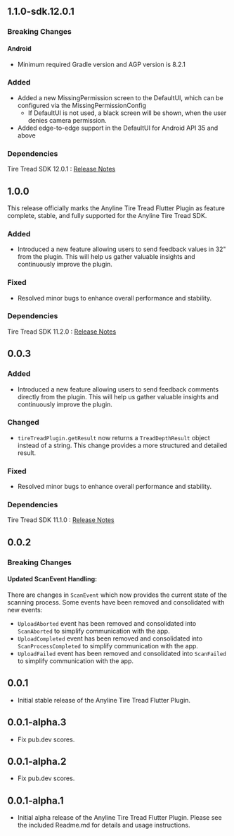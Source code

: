 ## 1.1.0-sdk.12.0.1

### Breaking Changes

#### Android

- Minimum required Gradle version and AGP version is 8.2.1

### Added
- Added a new MissingPermission screen to the DefaultUI, which can be configured via the MissingPermissionConfig
    - If DefaultUI is not used, a black screen will be shown, when the user denies camera permission.
- Added edge-to-edge support in the DefaultUI for Android API 35 and above

### Dependencies

Tire Tread SDK 12.0.1 : [Release Notes](https://documentation.anyline.com/tiretreadsdk-component/latest/release-notes.html#12-0-1-2025-04-07)


## 1.0.0

This release officially marks the Anyline Tire Tread Flutter Plugin as feature complete, stable, and fully supported for the Anyline Tire Tread SDK.

### Added

- Introduced a new feature allowing users to send feedback values in 32" from the plugin. This will help us gather valuable insights and continuously improve the plugin.

### Fixed

- Resolved minor bugs to enhance overall performance and stability.

### Dependencies

Tire Tread SDK 11.2.0 : [Release Notes](https://documentation.anyline.com/tiretreadsdk-component/latest/release-notes.html#11-2-0-2025-02-28)

## 0.0.3

### Added

- Introduced a new feature allowing users to send feedback comments directly from the plugin. This will help us gather valuable insights and continuously improve the plugin.

### Changed

- `tireTreadPlugin.getResult` now returns a `TreadDepthResult` object instead of a string. This change provides a more structured and detailed result.

### Fixed

- Resolved minor bugs to enhance overall performance and stability.

### Dependencies

Tire Tread SDK 11.1.0 : [Release Notes](https://documentation.anyline.com/tiretreadsdk-component/latest/release-notes.html#11-1-0-2025-02-13)

## 0.0.2

### Breaking Changes

#### Updated ScanEvent Handling:

There are changes in `ScanEvent` which now provides the current state of the scanning process. Some events have been removed and consolidated with new events:

* `UploadAborted` event has been removed and consolidated into `ScanAborted` to simplify communication with the app.
* `UploadCompleted` event has been removed and consolidated into `ScanProcessCompleted` to simplify communication with the app.
* `UploadFailed` event has been removed and consolidated into `ScanFailed` to simplify communication with the app.

## 0.0.1

* Initial stable release of the Anyline Tire Tread Flutter Plugin.

## 0.0.1-alpha.3

* Fix pub.dev scores.

## 0.0.1-alpha.2

* Fix pub.dev scores.

## 0.0.1-alpha.1

* Initial alpha release of the Anyline Tire Tread Flutter Plugin. Please see the included Readme.md for details and usage instructions.